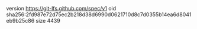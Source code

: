 version https://git-lfs.github.com/spec/v1
oid sha256:2fd987e72d75ec2b218d38d6990d0621710d8c7d0355b14ea6d8041eb9b25c86
size 4439
